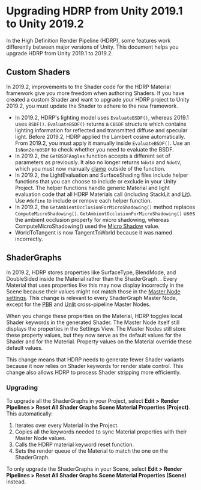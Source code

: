 # Upgrading HDRP from Unity 2019.1 to Unity 2019.2

In the High Definition Render Pipeline (HDRP), some features work differently between major versions of Unity. This document helps you upgrade HDRP from Unity 2019.1 to 2019.2.

## Custom Shaders

In 2019.2, improvements to the Shader code for the HDRP Material framework give you more freedom when authoring Shaders. If you have created a custom Shader and want to upgrade your HDRP project to Unity 2019.2, you must update the Shader to adhere to the new framework.

- In 2019.2, HDRP's lighting model uses  `EvaluateBSDF()`, whereas 2019.1 uses `BSDF()`. `EvaluateBSDF()` returns a `CBSDF` structure which contains lighting information for reflected and transmitted diffuse and specular light. Before 2019.2, HDRP applied the Lambert cosine automatically. From 2019.2, you must apply it manually inside `EvaluateBSDF()`. Use an `IsNonZeroBSDF` to check whether you need to evaluate the BSDF.
- In 2019.2, the  `GetBSDFAngles` function  accepts a different set of parameters as previously. It also no longer returns `NdotV` and `NdotV`, which you must now manually [clamp](<https://docs.unity3d.com/ScriptReference/Mathf.Clamp.html>) outside of the function.
- In 2019.2, the LightEvaluation and SurfaceShading files  include helper functions that you can choose to include or exclude in your Unity Project. The helper functions handle generic Material and light evaluation code that all HDRP Materials call (including StackLit and [Lit](Lit-Shader.html)). Use `#define` to include or remove each helper function.
- In 2019.2, the `GetAmbientOcclusionForMicroShadowing()` method replaces `ComputeMicroShadowing()`. `GetAmbientOcclusionForMicroShadowing()` uses the ambient occlusion property for micro shadowing, whereas ComputeMicroShadowing() used the [Micro Shadow](Override-Micro-Shadows.html) value.
- WorldToTangent is now TangentToWorld because it was named incorrectly.

## ShaderGraphs

In 2019.2, HDRP stores properties like SurfaceType, BlendMode, and DoubleSided inside the Material rather than the ShaderGraph. . Every Material that uses properties like this may now display incorrectly in the Scene because their values might not match those in the [Master Node settings](https://docs.unity3d.com/Packages/com.unity.shadergraph@latest/index.html?subfolder=/manual/Master-Node.html). This change is relevant to every ShaderGraph Master Node, except for the [PBR](https://docs.unity3d.com/Packages/com.unity.shadergraph@latest/index.html?subfolder=manual/PBR-Master-Node.html) and [Unlit](https://docs.unity3d.com/Packages/com.unity.shadergraph@latest/index.html?subfolder=manual/Unlit-Master-Node.html) cross-pipeline Master Nodes.

When you change these properties on the Material, HDRP toggles local Shader keywords in the generated Shader. The Master Node itself still displays the properties in the Settings View. The Master Nodes still store these property values, but they now serve as the default values for the Shader and for the Material. Property values on the Material override these default values.

This change means that HDRP needs to generate fewer Shader variants because it now relies on Shader keywords for render state control. This change also allows HDRP to process Shader stripping more efficiently.

### Upgrading

To upgrade all the ShaderGraphs in your Project, select **Edit > Render Pipelines > Reset All Shader Graphs Scene Material Properties (Project)**. This automatically:

1. Iterates over every Material in the Project.
2. Copies all the keywords needed to sync Material properties with their Master Node values.
3. Calls the HDRP material keyword reset function.
4. Sets the render queue of the Material to match the one on the ShaderGraph.

 To only upgrade the ShaderGraphs in your Scene, select **Edit > Render Pipelines > Reset All Shader Graphs Scene Material Properties (Scene)** instead.